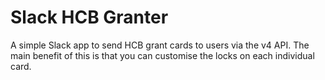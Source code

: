 # Slack HCB Granter

A simple Slack app to send HCB grant cards to users via the v4 API. The main benefit of this is that you can customise the locks on each individual card.